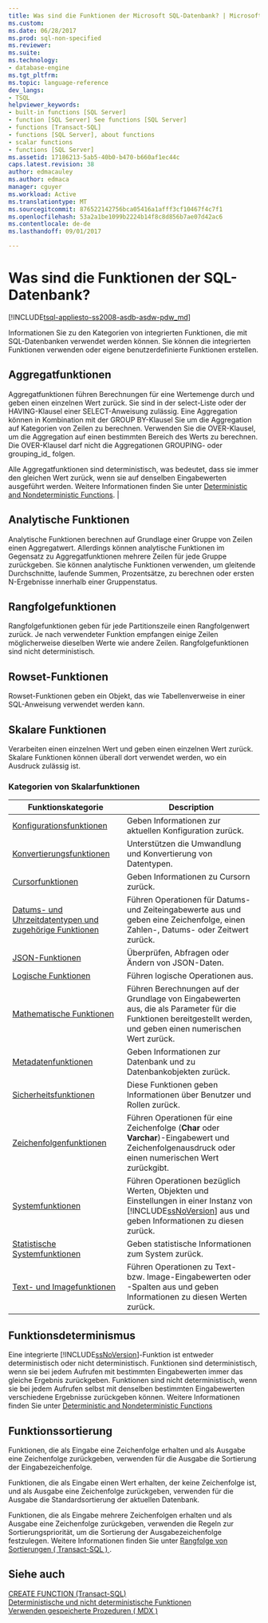```yaml
---
title: Was sind die Funktionen der Microsoft SQL-Datenbank? | Microsoft-Dokumentation
ms.custom: 
ms.date: 06/28/2017
ms.prod: sql-non-specified
ms.reviewer: 
ms.suite: 
ms.technology:
- database-engine
ms.tgt_pltfrm: 
ms.topic: language-reference
dev_langs:
- TSQL
helpviewer_keywords:
- built-in functions [SQL Server]
- function [SQL Server] See functions [SQL Server]
- functions [Transact-SQL]
- functions [SQL Server], about functions
- scalar functions
- functions [SQL Server]
ms.assetid: 17186213-5ab5-40b0-b470-b660af1ec44c
caps.latest.revision: 38
author: edmacauley
ms.author: edmaca
manager: cguyer
ms.workload: Active
ms.translationtype: MT
ms.sourcegitcommit: 876522142756bca05416a1afff3cf10467f4c7f1
ms.openlocfilehash: 53a2a1be1099b2224b14f8c8d856b7ae07d42ac6
ms.contentlocale: de-de
ms.lasthandoff: 09/01/2017

---
```

# <a name="what-are-the-sql-database-functions"></a>Was sind die Funktionen der SQL-Datenbank?
[!INCLUDE[tsql-appliesto-ss2008-asdb-asdw-pdw_md](../../includes/tsql-appliesto-ss2008-asdb-asdw-pdw-md.md)]

Informationen Sie zu den Kategorien von integrierten Funktionen, die mit SQL-Datenbanken verwendet werden können. Sie können die integrierten Funktionen verwenden oder eigene benutzerdefinierte Funktionen erstellen.
  
## <a name="aggregate-functions"></a>Aggregatfunktionen

Aggregatfunktionen führen Berechnungen für eine Wertemenge durch und geben einen einzelnen Wert zurück. Sie sind in der select-Liste oder der HAVING-Klausel einer SELECT-Anweisung zulässig. Eine Aggregation können in Kombination mit der GROUP BY-Klausel Sie um die Aggregation auf Kategorien von Zeilen zu berechnen. Verwenden Sie die OVER-Klausel, um die Aggregation auf einen bestimmten Bereich des Werts zu berechnen. Die OVER-Klausel darf nicht die Aggregationen GROUPING- oder grouping_id_ folgen.

Alle Aggregatfunktionen sind deterministisch, was bedeutet, dass sie immer den gleichen Wert zurück, wenn sie auf denselben Eingabewerten ausgeführt werden. Weitere Informationen finden Sie unter [Deterministic and Nondeterministic Functions](../../relational-databases/user-defined-functions/deterministic-and-nondeterministic-functions.md). |

## <a name="analytic-functions"></a>Analytische Funktionen
Analytische Funktionen berechnen auf Grundlage einer Gruppe von Zeilen einen Aggregatwert. Allerdings können analytische Funktionen im Gegensatz zu Aggregatfunktionen mehrere Zeilen für jede Gruppe zurückgeben. Sie können analytische Funktionen verwenden, um gleitende Durchschnitte, laufende Summen, Prozentsätze, zu berechnen oder ersten N-Ergebnisse innerhalb einer Gruppenstatus.

## <a name="ranking-functions"></a>Rangfolgefunktionen
Rangfolgefunktionen geben für jede Partitionszeile einen Rangfolgenwert zurück. Je nach verwendeter Funktion empfangen einige Zeilen möglicherweise dieselben Werte wie andere Zeilen. Rangfolgefunktionen sind nicht deterministisch.

## <a name="rowset-functions"></a>Rowset-Funktionen
Rowset-Funktionen geben ein Objekt, das wie Tabellenverweise in einer SQL-Anweisung verwendet werden kann.

## <a name="scalar-functions"></a>Skalare Funktionen
Verarbeiten einen einzelnen Wert und geben einen einzelnen Wert zurück. Skalare Funktionen können überall dort verwendet werden, wo ein Ausdruck zulässig ist.

### <a name="categories-of-scalar-functions"></a>Kategorien von Skalarfunktionen
  
|Funktionskategorie|Description|  
|-----------------------|-----------------|  
|[Konfigurationsfunktionen](configuration-functions-transact-sql.md)|Geben Informationen zur aktuellen Konfiguration zurück.|  
|[Konvertierungsfunktionen](conversion-functions-transact-sql.md)|Unterstützen die Umwandlung und Konvertierung von Datentypen.|  
|[Cursorfunktionen](cursor-functions-transact-sql.md)|Geben Informationen zu Cursorn zurück.|  
|[Datums- und Uhrzeitdatentypen und zugehörige Funktionen](date-and-time-data-types-and-functions-transact-sql.md)|Führen Operationen für Datums- und Zeiteingabewerte aus und geben eine Zeichenfolge, einen Zahlen-, Datums- oder Zeitwert zurück.|  
|[JSON-Funktionen](json-functions-transact-sql.md)|Überprüfen, Abfragen oder Ändern von JSON-Daten.|  
|[Logische Funktionen](http://msdn.microsoft.com/library/5b2b4546-951b-462d-91d5-e41fc5acd6f9)|Führen logische Operationen aus.|  
|[Mathematische Funktionen](mathematical-functions-transact-sql.md)|Führen Berechnungen auf der Grundlage von Eingabewerten aus, die als Parameter für die Funktionen bereitgestellt werden, und geben einen numerischen Wert zurück.|  
|[Metadatenfunktionen](metadata-functions-transact-sql.md)|Geben Informationen zur Datenbank und zu Datenbankobjekten zurück.|  
|[Sicherheitsfunktionen](security-functions-transact-sql.md)|Diese Funktionen geben Informationen über Benutzer und Rollen zurück.|  
|[Zeichenfolgenfunktionen](string-functions-transact-sql.md)|Führen Operationen für eine Zeichenfolge (**Char** oder **Varchar**)-Eingabewert und Zeichenfolgenausdruck oder einen numerischen Wert zurückgibt.|  
|[Systemfunktionen](../../relational-databases/system-functions/system-functions-for-transact-sql.md)|Führen Operationen bezüglich Werten, Objekten und Einstellungen in einer Instanz von [!INCLUDE[ssNoVersion](../../includes/ssnoversion-md.md)] aus und geben Informationen zu diesen zurück.|  
|[Statistische Systemfunktionen](system-statistical-functions-transact-sql.md)|Geben statistische Informationen zum System zurück.|  
|[Text- und Imagefunktionen](http://msdn.microsoft.com/library/b9c70488-1bf5-4068-a003-e548ccbc5199)|Führen Operationen zu Text- bzw. Image-Eingabewerten oder -Spalten aus und geben Informationen zu diesen Werten zurück.|  
  
## <a name="function-determinism"></a>Funktionsdeterminismus  
 Eine integrierte [!INCLUDE[ssNoVersion](../../includes/ssnoversion-md.md)]-Funktion ist entweder deterministisch oder nicht deterministisch. Funktionen sind deterministisch, wenn sie bei jedem Aufrufen mit bestimmten Eingabewerten immer das gleiche Ergebnis zurückgeben. Funktionen sind nicht deterministisch, wenn sie bei jedem Aufrufen selbst mit denselben bestimmten Eingabewerten verschiedene Ergebnisse zurückgeben können. Weitere Informationen finden Sie unter [Deterministic and Nondeterministic Functions](../../relational-databases/user-defined-functions/deterministic-and-nondeterministic-functions.md)  
  
## <a name="function-collation"></a>Funktionssortierung  
 Funktionen, die als Eingabe eine Zeichenfolge erhalten und als Ausgabe eine Zeichenfolge zurückgeben, verwenden für die Ausgabe die Sortierung der Eingabezeichenfolge.  
  
 Funktionen, die als Eingabe einen Wert erhalten, der keine Zeichenfolge ist, und als Ausgabe eine Zeichenfolge zurückgeben, verwenden für die Ausgabe die Standardsortierung der aktuellen Datenbank.  
  
 Funktionen, die als Eingabe mehrere Zeichenfolgen erhalten und als Ausgabe eine Zeichenfolge zurückgeben, verwenden die Regeln zur Sortierungspriorität, um die Sortierung der Ausgabezeichenfolge festzulegen. Weitere Informationen finden Sie unter [Rangfolge von Sortierungen &#40; Transact-SQL &#41; ](../../t-sql/statements/collation-precedence-transact-sql.md).  
  
## <a name="see-also"></a>Siehe auch  
 [CREATE FUNCTION &#40;Transact-SQL&#41;](../../t-sql/statements/create-function-transact-sql.md)   
 [Deterministische und nicht deterministische Funktionen](../../relational-databases/user-defined-functions/deterministic-and-nondeterministic-functions.md)   
 [Verwenden gespeicherte Prozeduren &#40; MDX &#41;](../../mdx/using-stored-procedures-mdx.md)  
  
  

